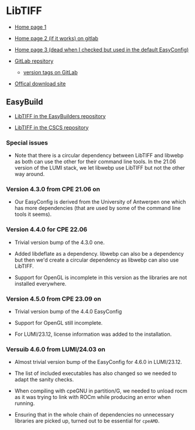 # LibTIFF

  * [Home page 1](https://libtiff.gitlab.io/libtiff/)

  * [Home page 2 (if it works) on gitlab](https://libtiff.gitlab.io/libtiff/)

  * [Home page 3 (dead when I checked but used in the default EasyConfig)](http://libtiff.maptools.org/)

  * [GitLab repsitory](https://gitlab.com/libtiff/libtiff)

      * [version tags on GitLab](https://gitlab.com/libtiff/libtiff/-/tags)

  * [Offical download site](https://download.osgeo.org/libtiff/)


## EasyBuild

  * [LibTIFF in the EasyBuilders repository](https://github.com/easybuilders/easybuild-easyconfigs/tree/develop/easybuild/easyconfigs/l/LibTIFF)

  * [LibTIFF in the CSCS repository](https://github.com/eth-cscs/production/tree/master/easybuild/easyconfigs/l/LibTIFF)


### Special issues

  * Note that there is a circular dependency between LibTIFF and libwebp as both
    can use the other for their command line tools. In the 21.06 version of the LUMI
    stack, we let libwebp use LibTIFF but not the other way around.


### Version 4.3.0 from CPE 21.06 on

  * Our EasyConfig is derived from the University of Antwerpen one which has more
    dependencies (that are used by some of the command line tools it seems).


### Version 4.4.0 for CPE 22.06

  * Trivial version bump of the 4.3.0 one.

  * Added libdeflate as a dependency. libwebp can also be a dependency but then
    we'd create a circular dependency as libwebp can also use LibTIFF.

  * Support for OpenGL is incomplete in this version as the libraries are not installed 
    everywhere.


### Version 4.5.0 from CPE 23.09 on

  * Trivial version bump of the 4.4.0 EasyConfig

  * Support for OpenGL still incomplete.
  
  * For LUMI/23.12, license information was added to the installation.


### Versuib 4.6.0 from LUMI/24.03 on

  * Almost trivial version bump of the EasyConfig for 4.6.0 in LUMI/23.12.
  
  * The list of included executables has also changed so we needed to adapt the sanity checks.

  * When compiling with cpeGNU in partition/G, we needed to unload rocm as it was trying 
    to link with ROCm while producing an error when running.
 
  * Ensuring that in the whole chain of dependencies no unnecessary libraries are picked 
    up, turned out to be essential for `cpeAMD`.
 